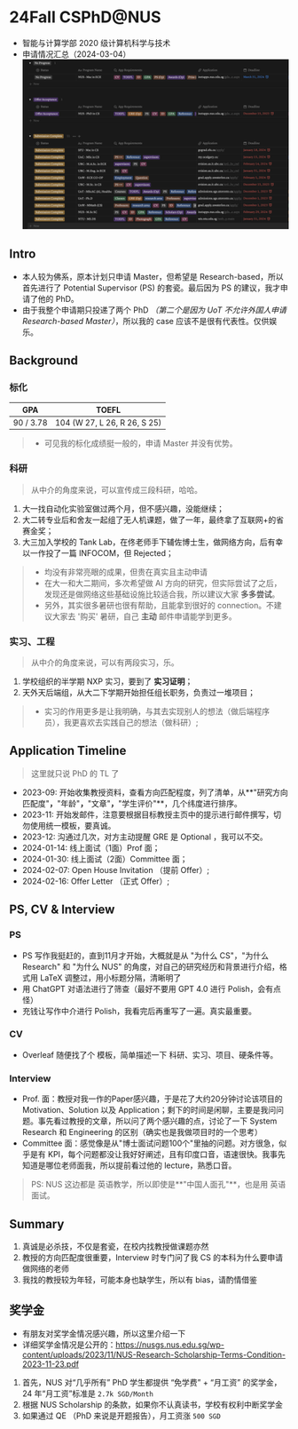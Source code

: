 # 24Fall CSPhD@NUS

- 智能与计算学部 2020 级计算机科学与技术
- 申请情况汇总（2024-03-04）
  ![image_2024-03-04-01-01-52](https://raw.githubusercontent.com/ChrisVicky/image-bed/main/2024-03/image_2024-03-04-01-01-52.png)

## Intro

- 本人较为佛系，原本计划只申请 Master，但希望是 Research-based，所以首先进行了 Potential Supervisor (PS) 的套瓷。最后因为 PS 的建议，我才申请了他的 PhD。
- 由于我整个申请期只投递了两个 PhD _（第二个是因为 UoT 不允许外国人申请 Research-based Master）_，所以我的 case 应该不是很有代表性。仅供娱乐。

## Background

### 标化

| GPA       | TOEFL                        |
| --------- | ---------------------------- |
| 90 / 3.78 | 104 (W 27, L 26, R 26, S 25) |

> - 可见我的标化成绩挺一般的，申请 Master 并没有优势。

### 科研

> 从中介的角度来说，可以宣传成三段科研，哈哈。

1. 大一找自动化实验室做过两个月，但不感兴趣，没能继续；
2. 大二转专业后和舍友一起组了无人机课题，做了一年，最终拿了互联网+的省赛金奖；
3. 大三加入学校的 Tank Lab，在佟老师手下辅佐博士生，做网络方向，后有幸以一作投了一篇 INFOCOM，但 Rejected；

> - 均没有非常亮眼的成果，但贵在真实且主动申请
> - 在大一和大二期间，多次希望做 AI 方向的研究，但实际尝试了之后，发现还是做网络这些基础设施比较适合我，所以建议大家 **多多尝试**。
> - 另外，其实很多暑研也很有帮助，且能拿到很好的 connection。不建议大家去 '购买' 暑研，自己 **主动** 邮件申请能学到更多。

### 实习、工程

> 从中介的角度来说，可以有两段实习，乐。

1. 学校组织的半学期 NXP 实习，要到了 **实习证明**；
2. 天外天后端组，从大二下学期开始担任组长职务，负责过一堆项目；

> - 实习的作用更多是让我明确，与其去实现别人的想法（做后端程序员），我更喜欢去实践自己的想法（做科研）;

## Application Timeline

> 这里就只说 PhD 的 TL 了

- 2023-09: 开始收集教授资料，查看方向匹配程度，列了清单，从**"研究方向匹配度"**，**"年龄"**，**"文章"**，**"学生评价"**，几个纬度进行排序。
- 2023-11: 开始发邮件，注意要根据目标教授主页中的提示进行邮件撰写，切勿使用统一模板，要真诚。
- 2023-12: 沟通过几次，对方主动提醒 GRE 是 Optional ，我可以不交。
- 2024-01-14: 线上面试（1面）Prof 面；
- 2024-01-30: 线上面试（2面）Committee 面；
- 2024-02-07: Open House Invitation （提前 Offer）;
- 2024-02-16: Offer Letter （正式 Offer）;

## PS, CV & Interview

### PS

- PS 写作我挺赶的，直到11月才开始，大概就是从 "为什么 CS"，"为什么 Research" 和 "为什么 NUS" 的角度，对自己的研究经历和背景进行介绍，格式用 LaTeX 调整过，用小标题分隔，清晰明了
- 用 ChatGPT 对语法进行了筛查（最好不要用 GPT 4.0 进行 Polish，会有点怪）
- 充钱让写作中介进行 Polish，我看完后再重写了一遍。真实最重要。

### CV

- Overleaf 随便找了个 模板，简单描述一下 科研、实习、项目、硬条件等。

### Interview

- Prof. 面：教授对我一作的Paper感兴趣，于是花了大约20分钟讨论该项目的Motivation、Solution 以及 Application；剩下的时间是闲聊，主要是我问问题。事先看过教授的文章，所以问了两个感兴趣的点，讨论了一下 System Research 和 Engineering 的区别（确实也是我做项目时的一个思考）
- Committee 面：感觉像是从"博士面试问题100个"里抽的问题。对方很急，似乎是有 KPI，每个问题都没让我好好阐述，且有印度口音，语速很快。我事先知道是哪位老师面我，所以提前看过他的 lecture，熟悉口音。

> PS: NUS 这边都是 英语教学，所以即使是**"中国人面孔"**，也是用 英语面试。

## Summary

1. 真诚是必杀技，不仅是套瓷，在校内找教授做课题亦然
2. 教授的方向匹配度很重要，Interview 时专门问了我 CS 的本科为什么要申请做网络的老师
3. 我找的教授较为年轻，可能本身也缺学生，所以有 bias，请酌情借鉴

## 奖学金

- 有朋友对奖学金情况感兴趣，所以这里介绍一下
- 详细奖学金情况是公开的：https://nusgs.nus.edu.sg/wp-content/uploads/2023/11/NUS-Research-Scholarship-Terms-Condition-2023-11-23.pdf

1. 首先，NUS 对“几乎所有” PhD 学生都提供 “免学费” + “月工资” 的奖学金，24 年“月工资”标准是 `2.7k SGD/Month`
2. 根据 NUS Scholarship 的条款，如果你不认真读书，学校有权利中断奖学金
3. 如果通过 QE （PhD 来说是开题报告），月工资涨 `500 SGD`
